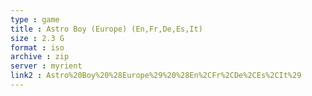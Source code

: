 ```yaml
---
type : game
title : Astro Boy (Europe) (En,Fr,De,Es,It)
size : 2.3 G
format : iso
archive : zip
server : myrient
link2 : Astro%20Boy%20%28Europe%29%20%28En%2CFr%2CDe%2CEs%2CIt%29
---
```

